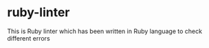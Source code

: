 # ruby-linter
This is Ruby linter which has been written in Ruby language to check different errors
